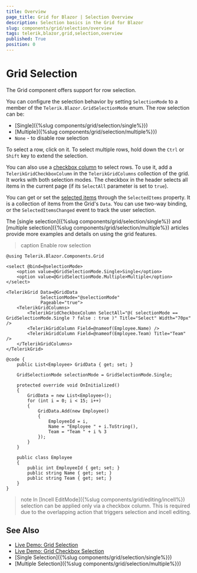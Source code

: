 ```yaml
---
title: Overview
page_title: Grid for Blazor | Selection Overview
description: Selection basics in the Grid for Blazor
slug: components/grid/selection/overview
tags: telerik,blazor,grid,selection,overview
published: True
position: 0
---
```


# Grid Selection

The Grid component offers support for row selection.

You can configure the selection behavior by setting `SelectionMode` to a member of the `Telerik.Blazor.GridSelectionMode` enum. The row selection can be:

* [Single]({%slug components/grid/selection/single%}})
* [Multiple]({%slug components/grid/selection/multiple%}})
* `None` - to disable row selection

To select a row, click on it. To select multiple rows, hold down the `Ctrl` or `Shift` key to extend the selection.

You can also use a [checkbox column](#checkbox-support) to select rows. To use it, add a `TelerikGridCheckboxColumn` in the `TelerikGridColumns` collection of the grid. It works with both selection modes. The checkbox in the header selects all items in the current page (if its `SelectAll` parameter is set to `true`).

You can get or set the [selected items](#get-or-set-selected-items) through the `SelectedItems` property. It is a collection of items from the Grid's `Data`. You can use two-way binding, or the `SelectedItemsChanged` event to track the user selection.

The [single selection]({%slug components/grid/selection/single%}) and [multiple selection]({%slug components/grid/selection/multiple%}) articles provide more examples and details on using the grid features.

>caption Enable row selection

````CSHTML
@using Telerik.Blazor.Components.Grid

<select @bind=@selectionMode>
    <option value=@GridSelectionMode.Single>Single</option>
    <option value=@GridSelectionMode.Multiple>Multiple</option>
</select>

<TelerikGrid Data=@GridData
             SelectionMode="@selectionMode"
             Pageable="true">
    <TelerikGridColumns>
        <TelerikGridCheckboxColumn SelectAll="@( selectionMode == GridSelectionMode.Single ? false : true )" Title="Select" Width="70px" />
        <TelerikGridColumn Field=@nameof(Employee.Name) />
        <TelerikGridColumn Field=@nameof(Employee.Team) Title="Team" />
    </TelerikGridColumns>
</TelerikGrid>

@code {
    public List<Employee> GridData { get; set; }

    GridSelectionMode selectionMode = GridSelectionMode.Single;

    protected override void OnInitialized()
    {
        GridData = new List<Employee>();
        for (int i = 0; i < 15; i++)
        {
            GridData.Add(new Employee()
            {
                EmployeeId = i,
                Name = "Employee " + i.ToString(),
                Team = "Team " + i % 3
            });
        }
    }

    public class Employee
    {
        public int EmployeeId { get; set; }
        public string Name { get; set; }
        public string Team { get; set; }
    }
}
````


>note In [Incell EditMode]({%slug components/grid/editing/incell%}) selection can be applied only via a checkbox column. This is required due to the overlapping action that triggers selection and incell editing.


## See Also

  * [Live Demo: Grid Selection](https://demos.telerik.com/blazor-ui/grid/selection)
  * [Live Demo: Grid Checkbox Selection](https://demos.telerik.com/blazor-ui/grid/checkbox-selection)
  * [Single Selection]({%slug components/grid/selection/single%}})
  * [Multiple Selection]({%slug components/grid/selection/multiple%}})

